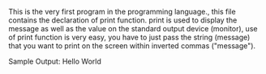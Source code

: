 This is the very first program in the programming language., this file contains the declaration of print function. print is used to display the message as well as the value on the standard output device (monitor), use of print function is very easy, you have to just pass the string (message) that you want to print on the screen within inverted commas ("message").

Sample Output:
Hello World

